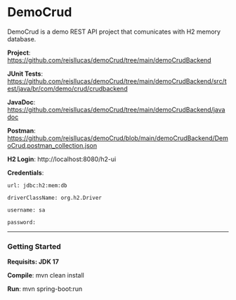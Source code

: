 # DemoCrud

DemoCrud is a demo REST API project that comunicates with H2 memory database.

**Project**: https://github.com/reisllucas/demoCrud/tree/main/demoCrudBackend

**JUnit Tests**: https://github.com/reisllucas/demoCrud/tree/main/demoCrudBackend/src/test/java/br/com/demo/crud/crudbackend

**JavaDoc**: https://github.com/reisllucas/demoCrud/tree/main/demoCrudBackend/javadoc

**Postman**: https://github.com/reisllucas/demoCrud/blob/main/demoCrudBackend/DemoCrud.postman_collection.json



**H2 Login**: http://localhost:8080/h2-ui

  **Credentials**: 
  
    url: jdbc:h2:mem:db
    
    driverClassName: org.h2.Driver
    
    username: sa
    
    password:
    

---
### Getting Started

**Requisits: JDK 17**

**Compile**: mvn clean install

**Run**: mvn spring-boot:run
